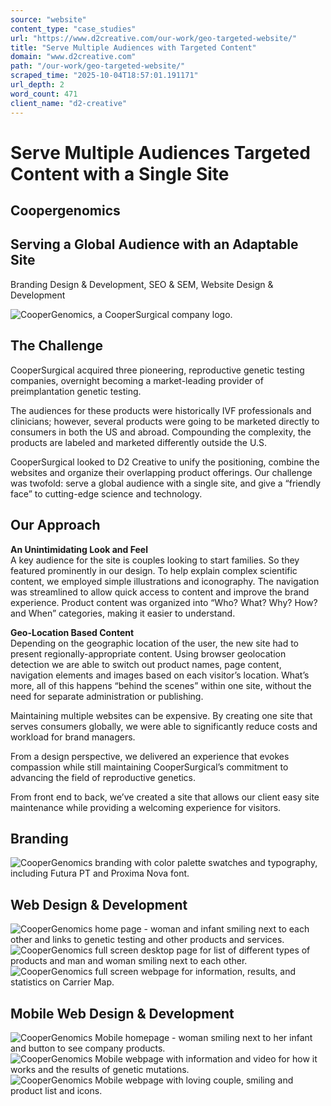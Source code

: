 ```yaml
---
source: "website"
content_type: "case_studies"
url: "https://www.d2creative.com/our-work/geo-targeted-website/"
title: "Serve Multiple Audiences with Targeted Content"
domain: "www.d2creative.com"
path: "/our-work/geo-targeted-website/"
scraped_time: "2025-10-04T18:57:01.191171"
url_depth: 2
word_count: 471
client_name: "d2-creative"
---
```


# Serve Multiple Audiences Targeted Content with a Single Site

## Coopergenomics

## Serving a Global Audience with an Adaptable Site

Branding Design & Development, SEO & SEM, Website Design & Development

![CooperGenomics, a CooperSurgical company logo.](https://www.d2creative.com/wp-content/uploads/2022/07/coopergenomics-logo@2x.png)

## The Challenge

CooperSurgical acquired three pioneering, reproductive genetic testing companies, overnight becoming a market-leading provider of preimplantation genetic testing.

The audiences for these products were historically IVF professionals and clinicians; however, several products were going to be marketed directly to consumers in both the US and abroad. Compounding the complexity, the products are labeled and marketed differently outside the U.S.

CooperSurgical looked to D2 Creative to unify the positioning, combine the websites and organize their overlapping product offerings. Our challenge was twofold: serve a global audience with a single site, and give a “friendly face” to cutting-edge science and technology.

## Our Approach

**An Unintimidating Look and Feel**  
A key audience for the site is couples looking to start families. So they featured prominently in our design. To help explain complex scientific content, we employed simple illustrations and iconography. The navigation was streamlined to allow quick access to content and improve the brand experience. Product content was organized into “Who? What? Why? How? and When” categories, making it easier to understand.

**Geo-Location Based Content**  
Depending on the geographic location of the user, the new site had to present regionally-appropriate content. Using browser geolocation detection we are able to switch out product names, page content, navigation elements and images based on each visitor’s location. What’s more, all of this happens “behind the scenes” within one site, without the need for separate administration or publishing.

Maintaining multiple websites can be expensive. By creating one site that serves consumers globally, we were able to significantly reduce costs and workload for brand managers.

From a design perspective, we delivered an experience that evokes compassion while still maintaining CooperSurgical’s commitment to advancing the field of reproductive genetics.

From front end to back, we’ve created a site that allows our client easy site maintenance while providing a welcoming experience for visitors.

## Branding

![CooperGenomics branding with color palette swatches and typography, including Futura PT and Proxima Nova font.](https://www.d2creative.com/wp-content/uploads/2022/07/coopergenomics-branding-mobile@2x.png)

## Web Design & Development

![CooperGenomics home page - woman and infant smiling next to each other and links to genetic testing and other products and services.](https://www.d2creative.com/wp-content/uploads/2022/07/coopergenomics-mobile-website-1@2x.png) ![CooperGenomics full screen desktop page for list of different types of products and man and woman smiling next to each other.](https://www.d2creative.com/wp-content/uploads/2022/07/coopergenomics-mobile-website-2@2x.png) ![CooperGenomics full screen webpage for information, results, and statistics on Carrier Map.](https://www.d2creative.com/wp-content/uploads/2022/07/coopergenomics-mobile-website-3@2x.png)

## Mobile Web Design & Development

![CooperGenomics Mobile homepage - woman smiling next to her infant and button to see company products.](https://www.d2creative.com/wp-content/uploads/2022/07/coopergenomics-mobile-1@2x.png) ![CooperGenomics Mobile webpage with information and video for how it works and the results of genetic mutations.](https://www.d2creative.com/wp-content/uploads/2022/07/coopergenomics-mobile-2@2x.png) ![CooperGenomics Mobile webpage with loving couple, smiling and product list and icons.](https://www.d2creative.com/wp-content/uploads/2022/07/coopergenomics-mobile-3@2x.jpg)